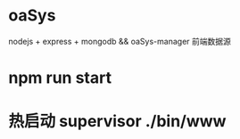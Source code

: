 # oaSys
nodejs + express + mongodb &amp;&amp; oaSys-manager 前端数据源


# npm run start 
# 热启动 supervisor ./bin/www
